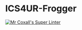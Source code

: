 # ICS4UR-Frogger
[![Mr Coxall's Super Linter](https://github.com/Rodas-Nega1/ICS4UR-Frogger/workflows/Mr%20Coxall's%20Super%20Linter/badge.svg)](https://github.com/Rodas-Nega1/ICS4UR-Frogger/actions/)
